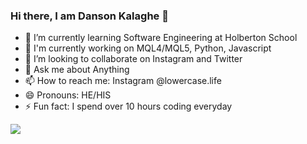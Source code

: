 ### Hi there, I am Danson Kalaghe 👋


- 🌱 I’m currently learning Software Engineering at Holberton School
- 🌱 I'm currently working on MQL4/MQL5, Python, Javascript
- 👯 I’m looking to collaborate on Instagram and Twitter
- 💬 Ask me about Anything
- 📫 How to reach me: Instagram @lowercase.life 
- 😄 Pronouns: HE/HIS
- ⚡ Fun fact: I spend over 10 hours coding everyday


<img src="https://github-readme-stats.vercel.app/api?username=lowercaselife&&show_icons=true&title_color=ffffff&icon_color=bb2acf&text_color=daf7dc&bg_color=151515">
